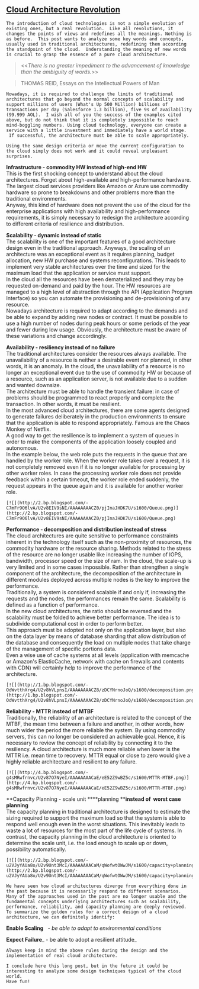 ## [Cloud Architecture Revolution](/blog/2014/6/5/cloud-architecture-revolution.html)

    

    

    The introduction of cloud technologies is not a simple evolution of existing ones, but a real revolution.  Like all revolutions, it changes the points of views and redefines all the meanings. Nothing is as before.  This post wants to analyze some key words and concepts, usually used in traditional architectures, redefining them according the standpoint of the cloud.  Understanding the meaning of new words is crucial to grasp the essence of a pure cloud architecture.    

> <<_There is no greater impediment to the advancement of knowledge than the ambiguity of words._>>

> THOMAS REID, Essays on the Intellectual Powers of Man

    Nowadays, it is required to challenge the limits of traditional architectures that go beyond the normal concepts of scalability and support millions of users (What's Up 500 Million) billions of transactions per day (Salesforce 1.3 billion), five 9s of availability (99.999 AOL).  I wish all of you the success of the examples cited above, but do not think that it is completely impossible to reach mind-boggling numbers. Using cloud technology, everyone can create a service with a little investment and immediately have a world stage.  If successful, the architecture must be able to scale appropriately.      

    Using the same design criteria or move the current configuration to the cloud simply does not work and it could reveal unpleasant surprises.      

**Infrastructure - commodity HW instead of high-end HW**  
    This is the first shocking concept to understand about the cloud architectures. Forget about high-available and high-performance hardware. The largest cloud services providers like Amazon or Azure use commodity hardware so prone to breakdowns and other problems more than the traditional environments.      
    Anyway, this kind of hardware does not prevent the use of the cloud for the enterprise applications with high availability and high-performance requirements, it is simply necessary to redesign the architecture according to different criteria of resilience and distribution.      

**Scalability - dynamic instead of static**  
    The scalability is one of the important features of a good architecture design even in the traditional approach. Anyways, the scaling of an architecture was an exceptional event as it requires planning, budget allocation, new HW purchase and systems reconfigurations. This leads to implement very stable architectures over the time and sized for the maximum load that the application or service must support.      
    In the cloud all the resources have been dematerialized and they may be requested on-demand and paid by the hour. The HW resources are managed to a high level of abstraction through the API (Application Program Interface) so you can automate the provisioning and de-provisioning of any resource.      
    Nowadays architecture is required to adapt according to the demands and be able to expand by adding new nodes or contract. It must be possible to use a high number of nodes during peak hours or some periods of the year and fewer during low usage. Obviously, the architecture must be aware of these variations and change accordingly.      

**Availability - resiliency instead of no failure**  
    The traditional architectures consider the resources always available. The unavailability of a resource is neither a desirable event nor planned, in other words, it is an anomaly. In the cloud, the unavailability of a resource is no longer an exceptional event due to the use of commodity HW or because of a resource, such as an application server, is not available due to a sudden and wanted downsize.      
    The architecture must be able to handle the transient failure: in case of problems should be programmed to react properly and complete the transaction. In other words, it must be resilient.      
    In the most advanced cloud architectures, there are some agents designed to generate failures deliberately in the production environments to ensure that the application is able to respond appropriately. Famous are the Chaos Monkey of Netflix.      
    A good way to get the resilience is to implement a system of queues in order to make the components of the application loosely coupled and autonomous.      
    In the example below, the web role puts the requests in the queue that are handled by the worker role. When the worker role takes over a request, it is not completely removed even if it is no longer available for processing by other worker roles. In case the processing worker role does not provide feedback within a certain timeout, the worker role ended suddenly, the request appears in the queue again and it is available for another worker role.    

    [![](http://2.bp.blogspot.com/-C7mFr9O6lvA/U2v8EIV9sNI/AAAAAAAACZ0/pjInaJHDK7U/s1600/Queue.png)](http://2.bp.blogspot.com/-C7mFr9O6lvA/U2v8EIV9sNI/AAAAAAAACZ0/pjInaJHDK7U/s1600/Queue.png)    

**Performance - decomposition and distribution instead of stress**  
    The cloud architectures are quite sensitive to performance constraints inherent in the technology itself such as the non-proximity of resources, the commodity hardware or the resource sharing. Methods related to the stress of the resource are no longer usable like increasing the number of IOPS, bandwidth, processor speed or the size of ram. In the cloud, the scale-up is very limited and in some cases impossible. Rather than strengthen a single component of the architecture, the decomposition of the architecture in different modules deployed across multiple nodes is the key to improve the performance.      
    Traditionally, a system is considered scalable if and only if, increasing the requests and the nodes, the performances remain the same. Scalability is defined as a function of performance.      
    In the new cloud architectures, the ratio should be reversed and the scalability must be folded to achieve better performance. The idea is to subdivide computational cost in order to perform better.      
    This approach must be adopted not only on the application layer, but also on the data layer by means of database sharding that allow distribution of the database and consequently the load on multiple nodes that take charge of the management of specific portions data.      
    Even a wise use of cache systems at all levels (application with memcache or Amazon's ElasticCache, network with cache on firewalls and contents with CDN) will certainly help to improve the performance of the architecture.    

    [![](http://1.bp.blogspot.com/-OdWvtthXrg4/U2v8hVLpnsI/AAAAAAAACZ8/zDCYNrnoJoQ/s1600/decomposition.png)](http://1.bp.blogspot.com/-OdWvtthXrg4/U2v8hVLpnsI/AAAAAAAACZ8/zDCYNrnoJoQ/s1600/decomposition.png)    

**Reliability - MTTR instead of MTBF**  
    Traditionally, the reliability of an architecture is related to the concept of the MTBF, the mean time between a failure and another, in other words, how much wider the period the more reliable the system. By using commodity servers, this can no longer be considered an achievable goal. Hence, it is necessary to review the concept of reliability by connecting it to the resiliency. A cloud architecture is much more reliable when lower is the MTTR i.e. mean time to recovery. MTTR equal or close to zero would give a highly reliable architecture and resilient to any failure.    

    [![](http://4.bp.blogspot.com/-g4sMRwfrnvc/U2v87O7NyeI/AAAAAAAACaE/eE52Z9wBZ5c/s1600/MTTR-MTBF.png)](http://4.bp.blogspot.com/-g4sMRwfrnvc/U2v87O7NyeI/AAAAAAAACaE/eE52Z9wBZ5c/s1600/MTTR-MTBF.png)    

**Capacity Planning - scale unit ****planning ****instead of  worst case planning**  
    The capacity planning in traditional architecture is designed to estimate the sizing required to support the maximum load so that the system is able to respond well enough even in the worst situations. This inevitably leads to waste a lot of resources for the most part of the life cycle of systems. In contrast, the capacity planning in the cloud architecture is oriented to determine the scale unit, i.e. the load enough to scale up or down, possibility automatically.    

    [![](http://2.bp.blogspot.com/-u2VJyYAUa8o/U2v9Unt3McI/AAAAAAAACaM/qWofwtOWwJM/s1600/capacity+planning.png)](http://2.bp.blogspot.com/-u2VJyYAUa8o/U2v9Unt3McI/AAAAAAAACaM/qWofwtOWwJM/s1600/capacity+planning.png)    

    We have seen how cloud architectures diverge from everything done in the past because it is necessarily respond to different scenarios. Many of the approaches used in the past are no longer usable and the fundamental concepts underlying architectures such as scalability, performance, reliability, and capacity planning are deeply reviewed. To summarize the golden rules for a correct design of a cloud architecture, we can definitely identify:      

**Enable Scaling**         _- be able to adapt to environmental conditions_  

**Expect Failure**_ - be able to adopt a resilient attitude_  

    Always keep in mind the above rules during the design and the implementation of real cloud architecture.      

    I conclude here this long post, but in the future it could be interesting to analyze some design techniques typical of the cloud world.      
    Have fun!    

    